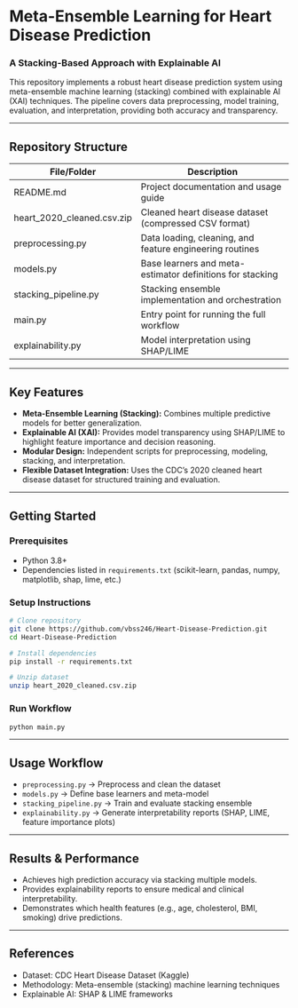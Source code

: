 # Meta-Ensemble Learning for Heart Disease Prediction
### A Stacking-Based Approach with Explainable AI

This repository implements a robust heart disease prediction system using 
meta-ensemble machine learning (stacking) combined with explainable AI (XAI) techniques. 
The pipeline covers data preprocessing, model training, evaluation, and interpretation, 
providing both accuracy and transparency.

---

## Repository Structure

| File/Folder              | Description |
|---------------------------|-------------|
| README.md                | Project documentation and usage guide |
| heart_2020_cleaned.csv.zip | Cleaned heart disease dataset (compressed CSV format) |
| preprocessing.py          | Data loading, cleaning, and feature engineering routines |
| models.py                 | Base learners and meta-estimator definitions for stacking |
| stacking_pipeline.py      | Stacking ensemble implementation and orchestration |
| main.py                   | Entry point for running the full workflow |
| explainability.py         | Model interpretation using SHAP/LIME |

---

## Key Features

- **Meta-Ensemble Learning (Stacking):** Combines multiple predictive models for better generalization.  
- **Explainable AI (XAI):** Provides model transparency using SHAP/LIME to highlight feature importance and decision reasoning.  
- **Modular Design:** Independent scripts for preprocessing, modeling, stacking, and interpretation.  
- **Flexible Dataset Integration:** Uses the CDC’s 2020 cleaned heart disease dataset for structured training and evaluation.  

---

## Getting Started

### Prerequisites
- Python 3.8+  
- Dependencies listed in `requirements.txt` (scikit-learn, pandas, numpy, matplotlib, shap, lime, etc.)  

### Setup Instructions

```bash
# Clone repository
git clone https://github.com/vbss246/Heart-Disease-Prediction.git
cd Heart-Disease-Prediction

# Install dependencies
pip install -r requirements.txt

# Unzip dataset
unzip heart_2020_cleaned.csv.zip
```

### Run Workflow
```bash
python main.py
```

---

## Usage Workflow

- `preprocessing.py` → Preprocess and clean the dataset  
- `models.py` → Define base learners and meta-model  
- `stacking_pipeline.py` → Train and evaluate stacking ensemble  
- `explainability.py` → Generate interpretability reports (SHAP, LIME, feature importance plots)  

---

## Results & Performance

- Achieves high prediction accuracy via stacking multiple models.  
- Provides explainability reports to ensure medical and clinical interpretability.  
- Demonstrates which health features (e.g., age, cholesterol, BMI, smoking) drive predictions.  

---

## References

- Dataset: CDC Heart Disease Dataset (Kaggle)  
- Methodology: Meta-ensemble (stacking) machine learning techniques  
- Explainable AI: SHAP & LIME frameworks  
